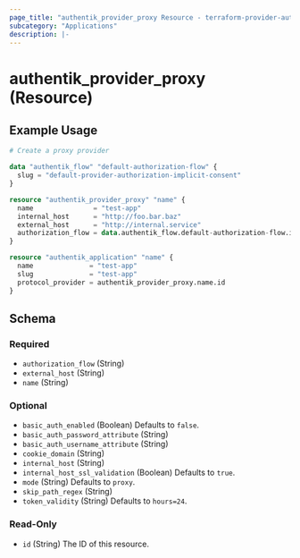 ```yaml
---
page_title: "authentik_provider_proxy Resource - terraform-provider-authentik"
subcategory: "Applications"
description: |-
---
```


# authentik_provider_proxy (Resource)

## Example Usage

```terraform
# Create a proxy provider

data "authentik_flow" "default-authorization-flow" {
  slug = "default-provider-authorization-implicit-consent"
}

resource "authentik_provider_proxy" "name" {
  name               = "test-app"
  internal_host      = "http://foo.bar.baz"
  external_host      = "http://internal.service"
  authorization_flow = data.authentik_flow.default-authorization-flow.id
}

resource "authentik_application" "name" {
  name              = "test-app"
  slug              = "test-app"
  protocol_provider = authentik_provider_proxy.name.id
}
```

<!-- schema generated by tfplugindocs -->
## Schema

### Required

- `authorization_flow` (String)
- `external_host` (String)
- `name` (String)

### Optional

- `basic_auth_enabled` (Boolean) Defaults to `false`.
- `basic_auth_password_attribute` (String)
- `basic_auth_username_attribute` (String)
- `cookie_domain` (String)
- `internal_host` (String)
- `internal_host_ssl_validation` (Boolean) Defaults to `true`.
- `mode` (String) Defaults to `proxy`.
- `skip_path_regex` (String)
- `token_validity` (String) Defaults to `hours=24`.

### Read-Only

- `id` (String) The ID of this resource.
